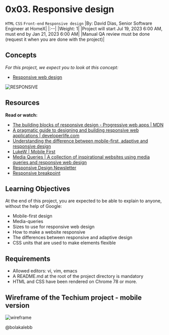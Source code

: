 # 0x03. Responsive design

`HTML` `CSS` `Front-end` `Responsive design`
|By: David Dias, Senior Software Engineer at HomeX|
|:--|
|Weight: 1|
|Project will start Jul 19, 2023 6:00 AM, must end by Jan 21, 2023 6:00 AM|
|Manual QA review must be done (request it when you are done with the project)|

## Concepts

_For this project, we expect you to look at this concept:_

- [Responsive web design](https://intranet.alxswe.com/concepts/546)

![RESPONSIVE](../images/4fe027a0c298339cb4cb.jpg)

## Resources

**Read or watch:**

- [The building blocks of responsive design - Progressive web apps | MDN](https://developer.mozilla.org/en-US/docs/Web/Progressive_web_apps/Responsive/responsive_design_building_blocks)
- [A pragmatic guide to designing and building responsive web applications | developerlife.com](https://developerlife.com/2019/08/25/guide-to-building-responsive-web-apps/)
- [Understanding the difference between mobile-first, adaptive and responsive design](https://fredericgonzalo.com/en/understanding-the-difference-between-mobile-first-adaptive-and-responsive-design/)
- [LukeW | Mobile First](https://www.lukew.com/ff/entry.asp?933)
- [Media Queries | A collection of inspirational websites using media queries and responsive web design](https://mediaqueri.es/)
- [Responsive Design Newsletter](https://bytes.dev/?s=rwd)
- [Responsive breakpoint](https://www.responsivebreakpoints.com/)

## Learning Objectives

At the end of this project, you are expected to be able to explain to anyone, without the help of Google:

- Mobile-first design
- Media-queries
- Sizes to use for responsive web design
- How to make a website responsive
- The differences between responsive and adaptive design
- CSS units that are used to make elements flexible

## Requirements

- Allowed editors: vi, vim, emacs
- A README.md at the root of the project directory is mandatory
- HTML and CSS have been rendered on Chrome 78 or more.

## Wireframe of the Techium project - mobile version

![wireframe](../images/a1f906a6a39eba8cb2f3d2877abc9ea84be51d9d.png)

@bolakalebb
